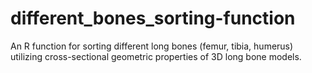 # different_bones_sorting-function
An R function for sorting different long bones (femur, tibia, humerus) utilizing cross-sectional geometric properties of 3D long bone models. 
